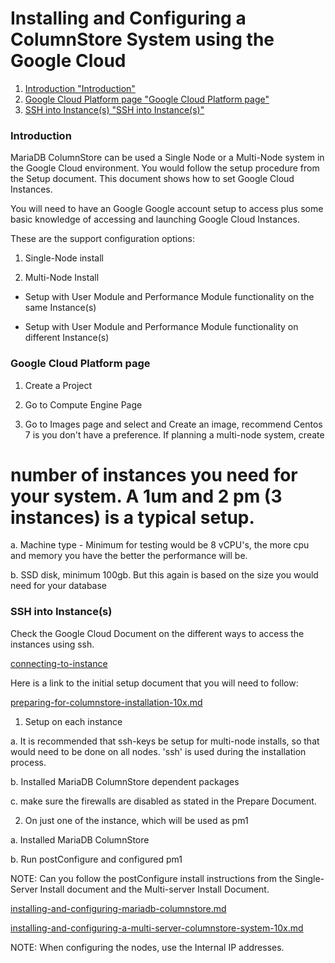 
# Installing and Configuring a ColumnStore System using the Google Cloud

 
1. [Introduction "Introduction"](#introduction)
1. [Google Cloud Platform page "Google Cloud Platform page"](#google-cloud-platform-page)
1. [SSH into Instance(s) "SSH into Instance(s)"](#ssh-into-instances)






### Introduction


MariaDB ColumnStore can be used a Single Node or a Multi-Node system in the Google Cloud environment. You would follow the setup procedure from the Setup document. This document shows how to set Google Cloud Instances.


You will need to have an Google Google account setup to access plus some basic knowledge of accessing and launching Google Cloud Instances.


These are the support configuration options:


1. Single-Node install


2. Multi-Node Install


* Setup with User Module and Performance Module functionality on the same
 Instance(s)


* Setup with User Module and Performance Module functionality on different
 Instance(s)


### Google Cloud Platform page


1. Create a Project


2. Go to Compute Engine Page


3. Go to Images page and select and Create an image, recommend Centos 7 is you don't have a preference. If planning a multi-node system, create 

# number of instances you need for your system. A 1um and 2 pm (3 instances) is a typical setup.


a. Machine type - Minimum for testing would be 8 vCPU's, the more cpu and 
 memory you have the better the performance will be.


b. SSD disk, minimum 100gb. But this again is based on the size you would need 
 for your database


### SSH into Instance(s)


Check the Google Cloud Document on the different ways to access the instances using ssh.


[connecting-to-instance](https://cloud.google.com/compute/docs/instances/connecting-to-instance)


Here is a link to the initial setup document that you will need to follow:


[preparing-for-columnstore-installation-10x.md](preparing-and-installing-mariadb-columnstore-10x/preparing-for-columnstore-installation-10x.md)


1. Setup on each instance


a. It is recommended that ssh-keys be setup for multi-node installs, so that would need
 to be done on all nodes. 'ssh' is used during the installation process.


b. Installed MariaDB ColumnStore dependent packages


c. make sure the firewalls are disabled as stated in the Prepare Document.


2. On just one of the instance, which will be used as pm1


a. Installed MariaDB ColumnStore


b. Run postConfigure and configured pm1


NOTE: Can you follow the postConfigure install instructions from the Single-Server Install document and the Multi-server Install Document.


[installing-and-configuring-mariadb-columnstore.md](preparing-and-installing-mariadb-columnstore-10x/installing-and-configuring-mariadb-columnstore.md)


[installing-and-configuring-a-multi-server-columnstore-system-10x.md](preparing-and-installing-mariadb-columnstore-10x/installing-and-configuring-a-multi-server-columnstore-system-10x.md)


NOTE: When configuring the nodes, use the Internal IP addresses.

